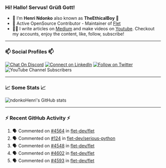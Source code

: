### Hi! Hallo! Servus! Grüß Gott!

- 🙂  I’m **Henri Ndonko** also known as **TheEthicalBoy** 👾
- 🚀  Active OpenSource Contributor - Maintainer of [Flet](https://github.com/flet-dev/flet) 
- 👨‍🏫  I write articles on [Medium](https://ndonkohenri.medium.com/) and make videos on [Youtube](https://youtube.com/@ndonkoHenri). Checkout my accounts, enjoy the content, like, follow, subscribe!

---

### 📫 Social Profiles 📫

[![Chat On Discord](https://img.shields.io/badge/--discord?label=Username=the_ethical_boy&logo=Discord&style=social)](https://github.com/ndonkoHenri) 
[![Connect on LinkedIn](https://img.shields.io/badge/--linkedin?label=LinkedIn&logo=LinkedIn&style=social)](https://www.linkedin.com/in/ndonkohenri) 
[![Follow on Twitter](https://img.shields.io/badge/--twitter?label=Twitter&logo=Twitter&style=social)](https://twitter.com/ndonkoHenri)
![YouTube Channel Subscribers](https://img.shields.io/youtube/channel/subscribers/UC2j9sVx0O7M8CebjMtyCuNQ?style=social&label=Youtube&link=https%3A%2F%2Fyoutube.com%2F%40ndonkoHenri)

---

### 📈 Some Stats 📈

<!-- <a href="https://github.com/ndonkoHenri">
<img src="https://github.com/ndonkoHenri/github-stats/blob/master/generated/overview.svg#gh-dark-mode-only" />
<img src="https://github.com/ndonkoHenri/github-stats/blob/master/generated/languages.svg#gh-dark-mode-only" />
<img src="https://github.com/ndonkoHenri/github-stats/blob/master/generated/overview.svg#gh-light-mode-only" />
<img src="https://github.com/ndonkoHenri/github-stats/blob/master/generated/languages.svg#gh-light-mode-only" />
</a> -->

<!-- ![ndonkoHenri's GitHub stats](https://github-readme-stats.vercel.app/api?username=ndonkoHenri&show_icons=true) -->

![ndonkoHenri's GitHub stats](https://github-readme-stats.vercel.app/api?username=ndonkoHenri&theme=tokyonight&show_icons=true&title_color=fff&text_color=fff)

<!-- [![Top Langs](https://github-readme-stats.vercel.app/api/top-langs/?username=ndonkoHenri)](https://github.com/ndonkoHenri/github-readme-stats) -->

---

### :zap: Recent GitHub Activity :zap:

<!--START_SECTION:activity-->
1. 🗣 Commented on [#4564](https://github.com/flet-dev/flet/issues/4564#issuecomment-2558121306) in [flet-dev/flet](https://github.com/flet-dev/flet)
2. 🗣 Commented on [#124](https://github.com/flet-dev/serious-python/issues/124#issuecomment-2558095555) in [flet-dev/serious-python](https://github.com/flet-dev/serious-python)
3. 🗣 Commented on [#4548](https://github.com/flet-dev/flet/issues/4548#issuecomment-2558093530) in [flet-dev/flet](https://github.com/flet-dev/flet)
4. 🗣 Commented on [#4602](https://github.com/flet-dev/flet/issues/4602#issuecomment-2556452401) in [flet-dev/flet](https://github.com/flet-dev/flet)
5. 🗣 Commented on [#4593](https://github.com/flet-dev/flet/pull/4593#issuecomment-2555994733) in [flet-dev/flet](https://github.com/flet-dev/flet)
<!--END_SECTION:activity-->
